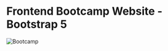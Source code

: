 # Frontend Bootcamp Website - Bootstrap 5
![Bootcamp](https://github.com/KayKhosa/frontend_bootcamp/assets/126144199/bb791ce9-e525-4125-aba4-776a64733f75)
